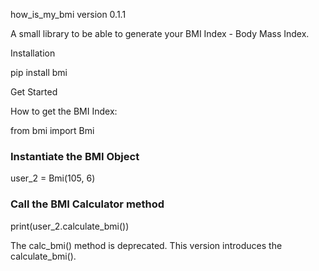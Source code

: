 how_is_my_bmi version 0.1.1

A small library to be able to generate your BMI Index - Body Mass Index.

Installation

pip install bmi

Get Started

How to get the BMI Index:

from bmi import Bmi

### Instantiate the BMI Object
user_2 = Bmi(105, 6)

### Call the BMI Calculator method
print(user_2.calculate_bmi())

The calc_bmi() method is deprecated. This version introduces the calculate_bmi().